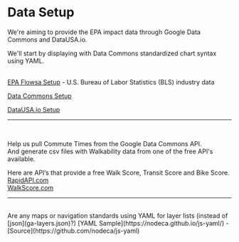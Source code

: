 # Data Setup

We're aiming to provide the EPA impact data through Google Data Commons and DataUSA.io.  

We'll start by displaying with Data Commons standardized chart syntax using YAML.
<br><br>

[EPA Flowsa Setup](flowsa) - U.S. Bureau of Labor Statistics (BLS) industry data  

[Data Commons Setup](datacommons)  

[DataUSA.io Setup](datausa)  

---
<br>

Help us pull Commute Times from the Google Data Commons API.  
And generate csv files with Walkability data from one of the free API's available.  

Here are API’s that provide a free Walk Score, Transit Score and Bike Score.  
[RapidAPI.com](https://rapidapi.com/theapiguy/api/walk-score/details)  
[WalkScore.com](https://www.walkscore.com/professional/api.php)

---
<br>
Are any maps or navigation standards using YAML for layer lists (instead of [json](ga-layers.json)?)  
[YAML Sample](https://nodeca.github.io/js-yaml/) - [Source](https://github.com/nodeca/js-yaml)